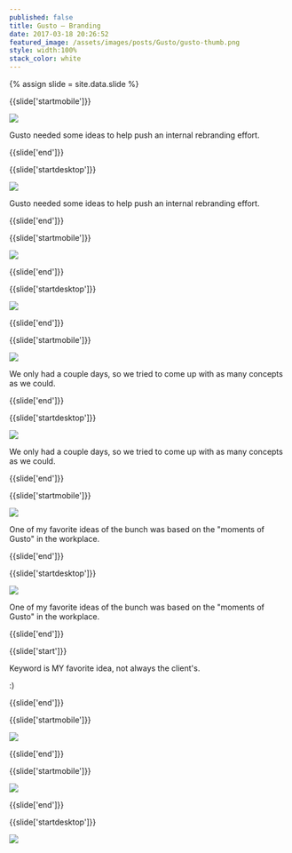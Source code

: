 ```yaml
---
published: false
title: Gusto — Branding
date: 2017-03-18 20:26:52
featured_image: /assets/images/posts/Gusto/gusto-thumb.png
style: width:100%
stack_color: white
---
```

{% assign slide = site.data.slide %}

{{slide['startmobile']}}

<div><img class='full-width' src='{{ site.url }}/assets/images/posts/Gusto/gusto-1-mobile@2x.png' /></div>

Gusto needed some ideas to help push an internal rebranding effort.

{{slide['end']}}

{{slide['startdesktop']}}

<div><img class='full-width' src='{{ site.url }}/assets/images/posts/Gusto/gusto-1@2x.png' srcset='{{ site.url }}/assets/images/posts/Gusto/gusto-1.png 1024w, {{ site.url }}/assets/images/posts/Gusto/gusto-1@2x.png 2048w, {{ site.url }}/assets/images/posts/Gusto/gusto-1@3x.png 3072w'></div>

Gusto needed some ideas to help push an internal rebranding effort.

{{slide['end']}}

{{slide['startmobile']}}

<div><img class='full-height' src='{{ site.url }}/assets/images/posts/Gusto/gusto-2-mobile@2x.png' /></div>

{{slide['end']}}

{{slide['startdesktop']}}

<div><img class='full-height' src='{{ site.url }}/assets/images/posts/Gusto/gusto-2@2x.png' srcset='{{ site.url }}/assets/images/posts/Gusto/gusto-2.png 794w, {{ site.url }}/assets/images/posts/Gusto/gusto-2@2x.png 1588w'></div>

{{slide['end']}}

{{slide['startmobile']}}

<div><img src='{{ site.url }}/assets/images/posts/Gusto/gusto-3-mobile@2x.png' /></div>

We only had a couple days, so we tried to come up with as many concepts as we could.

{{slide['end']}}

{{slide['startdesktop']}}

<div><img src='{{ site.url }}/assets/images/posts/Gusto/gusto-3@2x.png' srcset='{{ site.url }}/assets/images/posts/Gusto/gusto-3.png 794w, {{ site.url }}/assets/images/posts/Gusto/gusto-3@2x.png 1588w, {{ site.url }}/assets/images/posts/Gusto/gusto-3@3x.png 2382w'></div>

We only had a couple days, so we tried to come up with as many concepts as we could.

{{slide['end']}}

{{slide['startmobile']}}

<div><img src='{{ site.url }}/assets/images/posts/Gusto/gusto-4-mobile@2x.png' /></div>



<p class='bg'>
  One of my favorite ideas of the bunch was based on the "moments of Gusto" in the workplace.
</p>

{{slide['end']}}

{{slide['startdesktop']}}

<div><img src='{{ site.url }}/assets/images/posts/Gusto/gusto-4@2x.png' srcset='{{ site.url }}/assets/images/posts/Gusto/gusto-4.png 794w, {{ site.url }}/assets/images/posts/Gusto/gusto-4@2x.png 1588w, {{ site.url }}/assets/images/posts/Gusto/gusto-4@3x.png 2382w'></div>

One of my favorite ideas of the bunch was based on the "moments of Gusto" in the workplace.

{{slide['end']}}

{{slide['start']}}

Keyword is MY favorite idea, not always the client's.

:)

{{slide['end']}}

{{slide['startmobile']}}

<div><img class='full-height' src='{{ site.url }}/assets/images/posts/Gusto/gusto-5-mobile@2x.png' /></div>

{{slide['end']}}

{{slide['startmobile']}}

<div><img class='full-height' src='{{ site.url }}/assets/images/posts/Gusto/gusto-6-mobile@2x.png' /></div>

<p class='bg-dark'></p>


{{slide['end']}}

{{slide['startdesktop']}}

<div class='row'>

<div><img src='{{ site.url }}/assets/images/posts/Gusto/gusto-5@2x.png' srcset='{{ site.url }}/assets/images/posts/Gusto/gusto-5.png 314w, {{ site.url }}/assets/images/posts/Gusto/gusto-5@2x.png 628w, {{ site.url }}/assets/images/posts/Gusto/gusto-5@3x.png 942w'></div><!--

--><div><img src='{{ site.url }}/assets/images/posts/Gusto/gusto-6@2x.png' srcset='{{ site.url }}/assets/images/posts/Gusto/gusto-6.png 314w, {{ site.url }}/assets/images/posts/Gusto/gusto-6@2x.png 628w, {{ site.url }}/assets/images/posts/Gusto/gusto-6@3x.png 942w'></div>

</div>

We used a lot of hand-made elements to feel energetic and stand out in an industry where everyone's using sleek lines and geometric forms.

{{slide['end']}}

{{slide['startmobile']}}

We used a lot of hand-made elements to feel energetic and stand out in an industry where everyone's using sleek lines and geometric forms.

{{slide['end']}}

{{slide['startmobile']}}

<figure>

<div><img src='{{ site.url }}/assets/images/posts/Gusto/gusto-7-mobile@2x.png' /></div>

<figcaption>Sorry to anyone who really knows how to read sign language, this was just a mock-up and I have no idea what it says.</figcaption>

</figure>

{{slide['end']}}

{{slide['startmobile']}}

<div><img class='full-height' src='{{ site.url }}/assets/images/posts/Gusto/gusto-8-mobile@2x.png' /></div>

{{slide['end']}}

{{slide['startdesktop']}}

<figure>

<div class='row'>

<div><img src='{{ site.url }}/assets/images/posts/Gusto/gusto-7@2x.png' srcset='{{ site.url }}/assets/images/posts/Gusto/gusto-7.png 474w, {{ site.url }}/assets/images/posts/Gusto/gusto-7@2x.png 948w, {{ site.url }}/assets/images/posts/Gusto/gusto-7@3x.png 1422w'></div><!--

--><div><img src='{{ site.url }}/assets/images/posts/Gusto/gusto-8@2x.png' srcset='{{ site.url }}/assets/images/posts/Gusto/gusto-8.png 154w, {{ site.url }}/assets/images/posts/Gusto/gusto-8@2x.png 308w, {{ site.url }}/assets/images/posts/Gusto/gusto-8@3x.png 462w'></div>

</div>

<figcaption>Sorry to anyone who really knows how to read sign language, this was just a mock-up and I have no idea what it says.</figcaption>

</figure>

{{slide['end']}}